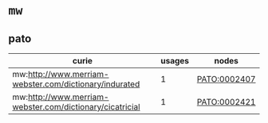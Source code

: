 # `mw`

## pato

| curie                                                    |   usages | nodes                                               |
|----------------------------------------------------------|----------|-----------------------------------------------------|
| mw:http://www.merriam-webster.com/dictionary/indurated   |        1 | [PATO:0002407](https://bioregistry.io/PATO:0002407) |
| mw:http://www.merriam-webster.com/dictionary/cicatricial |        1 | [PATO:0002421](https://bioregistry.io/PATO:0002421) |

